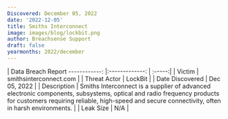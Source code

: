```yaml
---
Discovered: December 05, 2022
date: '2022-12-05'
title: Smiths Interconnect
image: images/blog/lockbit.png
author: Breachsense Support
draft: false
yearmonths: 2022/december
---
```



| Data Breach Report
------------:     |:-------------:    | :-----:|
| Victim      | smithsinterconnect.com      | 
| Threat Actor      | LockBit      | 
| Date Discovered      | Dec 05, 2022      | 
| Description      | Smiths Interconnect is a supplier of advanced electronic components, subsystems, optical and radio frequency products for customers requiring reliable, high-speed and secure connectivity, often in harsh environments.      | 
| Leak Size      | N/A      | 

